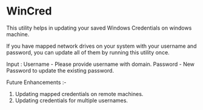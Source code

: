# WinCred 

This utility helps in updating your saved Windows Credentials on windows machine.

If you have mapped network drives on your system with your username and password, you can update all of them by running this utility once.

Input :
Username - Please provide username with domain.
Password - New Password to update the existing password. 


Future Enhancements :-
1. Updating mapped credentials on remote machines.
2. Updating credentials for multiple usernames.
